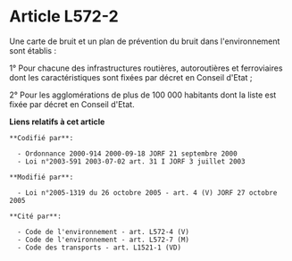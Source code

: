 # Article L572-2

Une carte de bruit et un plan de prévention du bruit dans l'environnement sont établis :

1° Pour chacune des infrastructures routières, autoroutières et ferroviaires dont les caractéristiques sont fixées par décret
en Conseil d'Etat ;

2° Pour les agglomérations de plus de 100 000 habitants dont la liste est fixée par décret en Conseil d'Etat.

**Liens relatifs à cet article**

	**Codifié par**:

	  - Ordonnance 2000-914 2000-09-18 JORF 21 septembre 2000
	  - Loi n°2003-591 2003-07-02 art. 31 I JORF 3 juillet 2003

	**Modifié par**:

	  - Loi n°2005-1319 du 26 octobre 2005 - art. 4 (V) JORF 27 octobre 2005

	**Cité par**:

	  - Code de l'environnement - art. L572-4 (V)
	  - Code de l'environnement - art. L572-7 (M)
	  - Code des transports - art. L1521-1 (VD)
